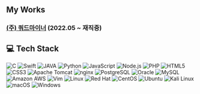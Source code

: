 ## My Works
### [(주) 쿼드마이너](https://www.quadminers.com/ko/index.html) (2022.05 ~ 재직중)



## 💻 Tech Stack
<div>
<img alt="C" src="https://img.shields.io/badge/C-A8B9CC?style=for-the-badge&logo=C&logoColor=white"/>
<img alt="Swift" src="https://img.shields.io/badge/Swift-F05138?style=for-the-badge&logo=Swift&logoColor=white">
<img alt="JAVA" src="https://img.shields.io/badge/Java-007396?style=for-the-badge&logo=Java&logoColor=white">
<img alt="Python" src="https://img.shields.io/badge/Python-3776AB?style=for-the-badge&logo=Python&logoColor=white">
<img alt="JavaScript" src="https://img.shields.io/badge/JavaScript-F7DF1E?style=for-the-badge&logo=JavaScript&logoColor=white">
<img alt="Node.js" src="https://img.shields.io/badge/Node.js-339933?style=for-the-badge&logo=Node.js&logoColor=white">
<img alt="PHP" src="https://img.shields.io/badge/PHP-777BB4?style=for-the-badge&logo=PHP&logoColor=white">
<img alt="HTML5" src="https://img.shields.io/badge/HTML5-E34F26?style=for-the-badge&logo=HTML5&logoColor=white">
<img alt="CSS3" src="https://img.shields.io/badge/CSS3-1572B6?style=for-the-badge&logo=CSS3&logoColor=white">
<img alt="Apache Tomcat" src="https://img.shields.io/badge/Apache Tomcat-F8DC75?style=for-the-badge&logo=ApacheTomcat&logoColor=white">
<img alt="nginx" src="https://img.shields.io/badge/NGINX-009639?style=for-the-badge&logo=nginx&logoColor=white">
<img alt="PostgreSQL" src="https://img.shields.io/badge/PostgreSQL-4169E1?style=for-the-badge&logo=PostgreSQL&logoColor=white">
<img alt="Oracle" src="https://img.shields.io/badge/Oracle-F80000?style=for-the-badge&logo=Oracle&logoColor=white">
<img alt="MySQL" src="https://img.shields.io/badge/MySQL-4479A1?style=for-the-badge&logo=MySQL&logoColor=white">
<img alt="Amazon AWS" src="https://img.shields.io/badge/Amazon AWS-232F3E?style=for-the-badge&logo=AmazonAWS&logoColor=white">
<img alt="Vim" src="https://img.shields.io/badge/Vim-019733?style=for-the-badge&logo=Vim&logoColor=white">
<img alt="Linux" src="https://img.shields.io/badge/Linux-FCC624?style=for-the-badge&logo=Linux&logoColor=white">
<img alt="Red Hat" src="https://img.shields.io/badge/Red Hat-EE0000?style=for-the-badge&logo=RedHat&logoColor=white">
<img alt="CentOS" src="https://img.shields.io/badge/CentOS-262577?style=for-the-badge&logo=CentOS&logoColor=white">
<img alt="Ubuntu" src="https://img.shields.io/badge/Ubuntu-E95420?style=for-the-badge&logo=Ubuntu&logoColor=white">
<img alt="Kali Linux" src="https://img.shields.io/badge/Kali Linux-557C94?style=for-the-badge&logo=KaliLinux&logoColor=white">
<img alt="macOS" src="https://img.shields.io/badge/macOS-000000?style=for-the-badge&logo=macOS&logoColor=white">
<img alt="Windows" src="https://img.shields.io/badge/Windows-0078D6?style=for-the-badge&logo=Windows&logoColor=white">
</div>


<!--
**BackHoe312/Backhoe312** is a ✨ _special_ ✨ repository because its `README.md` (this file) appears on your GitHub profile.

Here are some ideas to get you started:

- 🔭 I’m currently working on ...
- 🌱 I’m currently learning ...
- 👯 I’m looking to collaborate on ...
- 🤔 I’m looking for help with ...
- 💬 Ask me about ...
- 📫 How to reach me: ...
- 😄 Pronouns: ...
- ⚡ Fun fact: ...
-->
